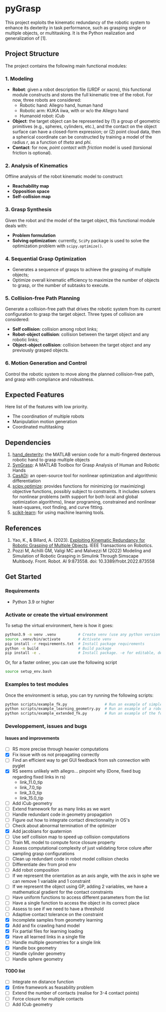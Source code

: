 # pyGrasp

This project exploits the kinematic redundancy of the robotic system to enhance its dexterity in task performance, such as grasping single or multiple objects, or multitasking.
It is the Python realization and generalization of [1].

## Project Structure
The project contains the following main functional modules:

### 1. Modeling
- **Robot**: given a robot description file (URDF or xacro), this functional module constructs and stores the full kinematic tree of the robot. For now, three robots are considered:
  - Robotic hand: Allegro hand, human hand
  - Robotic arm: KUKA iiwa, with or w/o the Allegro hand
  - Humanoid robot: iCub
- **Object**: the target object can be represented by (1) a group of geometric primitives (e.g., spheres, cylinders, etc.), and the contact on the object surface can have a closed-form expression; or (2) point cloud data, then a spherical coordinate can be constructed by training a model of the radius $r$, as a function of $theta$ and $phi$.
- **Contact**: for now, *point contact with friction* model is used (torsional friction is optional).

### 2. Analysis of Kinematics
Offline analysis of the robot kinematic model to construct:
- **Reachability map**
- **Opposition space**
- **Self-collision map**

### 3. Grasp Synthesis
Given the robot and the model of the target object, this functional module deals with:
- **Problem formulation**
- **Solving optimization**: currently, `SciPy` package is used to solve the optimization problem with `scipy.optimize()`.

### 4. Sequential Grasp Optimization
- Generates a sequence of grasps to achieve the grasping of multiple objects;
- Optimize overall kinematic efficiency to maximize the number of objects to grasp, or the number of subtasks to execute.

### 5. Collision-free Path Planning
Generate a collision-free path that drives the robotic system from its current configuration to grasp the target object.
Three types of collision are considered:
- **Self collision**: collision among robot links;
- **Robot-object collision**: collision between the target object and any robotic links;
- **Object-object collision**: collision between the target object and any previously grasped objects.

### 6. Motion Generation and Control
Control the robotic system to move along the planned collision-free path, and grasp with compliance and robustness.

## Expected Features
Here list of the features with low priority.
- The coordination of multiple robots
- Manipulation motion generation
- Coordinated multitasking

## Dependencies
1. [hand_dexterity](https://github.com/kunpengyao/hand_dexterity): the MATLAB version code for a multi-fingered dexterous robotic hand to grasp multiple objects
2. [SynGrasp](http://sirslab.dii.unisi.it/syngrasp/): A MATLAB Toolbox for Grasp Analysis of Human and Robotic Hands
3. [CasADi](https://web.casadi.org/): an open-source tool for nonlinear optimization and algorithmic differentiation
4. [scipy.optimize](https://docs.scipy.org/doc/scipy/reference/optimize.html#module-scipy.optimize): provides functions for minimizing (or maximizing) objective functions, possibly subject to constraints. It includes solvers for nonlinear problems (with support for both local and global optimization algorithms), linear programing, constrained and nonlinear least-squares, root finding, and curve fitting.
5. [scikit-learn](https://scikit-learn.org/stable/index.html): for using machine learning tools.

## References
1. Yao, K., & Billard, A. (2023). [Exploiting Kinematic Redundancy for Robotic Grasping of Multiple Objects](https://ieeexplore.ieee.org/abstract/document/10086636). IEEE Transactions on Robotics.
2. Pozzi M, Achilli GM, Valigi MC and Malvezzi M (2022) Modeling and Simulation of Robotic Grasping in Simulink Through Simscape Multibody. Front. Robot. AI 9:873558. doi: 10.3389/frobt.2022.873558

## Get Started

### Requirements
- Python 3.9 or higher

### Activate or create the virtual environment

To setup the virtual environment, here is how it goes:
```bash
python3.9 -m venv .venv          # Create venv (use any python version you like >=3.9)
source .venv/bin/activate        # Activate venv
pip install -r requirements.txt  # Install package requirements
python -m build                  # Build package
pip install -e .                 # Install package. -e for editable, developer mode.
```

Or, for a faster onliner, you can use the following script

```bash
source setup_env.bash
```

### Examples to test modules

Once the environment is setup, you can try running the following scripts:

```bash
python scripts/example_fk.py                 # Run an example of simple forward kinematics
python scripts/example_learning_geometry.py  # Run an example of a robot learning its links geometry and displays results
python scripts/example_extended_fk.py        # Run an example of the forward kinematics to an arbitrary point on the robot
```


### Developpement, issues and bugs

#### Issues and improvements

- [ ] RS more precise through heavier computations
- [x] Fix issue with os not propagating correctly
- [ ] Find an efficient way to get GUI feedback from ssh connection with pyglet
- [x] RS seems unlikely with allegro... pinpoint why (Done, fixed bug regarding fixed links in rs)
  - link_11.0_tip
  - link_7.0_tip
  - link_3.0_tip
  - link_15.0_tip
- [ ] Add iCub geometry
- [ ] Extend framework for as many links as we want
- [ ] Handle redundant code in geometry propagation
- [ ] Figure out how to integrate contact directionnality in OS's
- [ ] Check about abnormal termination of the optimizer
- [x] Add jacobians for quaternion
- [ ] Use self collision map to speed up collision computations
- [ ] Train ML model to compute force closure property
- [ ] Assess computational complexity of just validating force colure after sampling grasp configurations
- [ ] Clean up redundant code in robot model collision checks
- [ ] Differentiate dev from prod env
- [ ] Add robot composition
- [ ] If we represent the orientation as an axis angle, with the axis in sphe we can remove 1 variable and 1 constraint
- [ ] If we represent the object using GP, adding 2 variables, we have a mathematical gradient for the contact constraints
- [ ] Have uniform functions to access different parameters from the list
- [ ] Have a single function to access the object in its correct place
- [ ] Assess to see if we need to have a threshold
- [ ] Adaptive contact tolerance on the constraint
- [x] Incomplete samples from geometry learning
- [x] Add and fix crawling hand model
- [x] Fix partial files for learning loading
- [x] Have all learned links in a single file
- [ ] Handle multiple geometries for a single link
- [x] Handle box geometry
- [ ] Handle cylinder geometry
- [ ] Handle sphere geometry

#### TODO list

- [ ] Integrate nn distance function
- [x] Entire framework as feasability problem
- [ ] Extend the number of contacts (realise for 3-4 contact points)
- [ ] Force closure for multiple contacts
- [ ] Add ICub geometry
